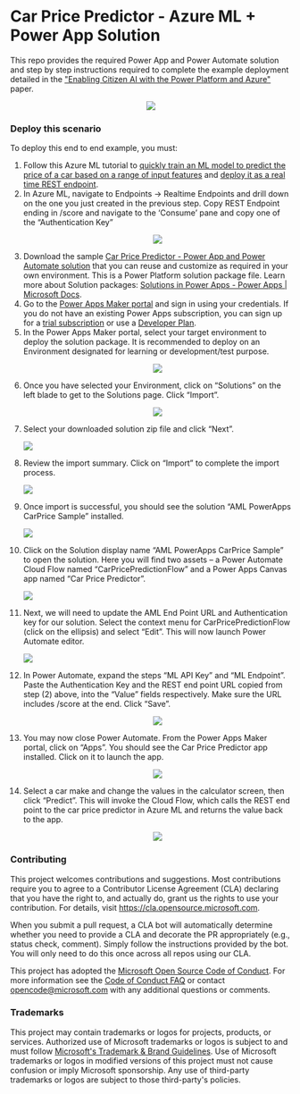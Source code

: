 # Car Price Predictor - Azure ML + Power App Solution

This repo provides the required Power App and Power Automate solution and step by step instructions required to complete the example deployment detailed in the ["Enabling Citizen AI with the Power Platform and Azure"](https://github.com/Azure/carprice-aml-powerapp/blob/main/V3%20DRAFT%20POWER%20APPS%20%2B%20AML%20Architecture.pdf) paper.

<p align ="center"><img src="/Images/1.CarPriceAppFrontEnd.png">

### Deploy this scenario

To deploy this end to end example, you must:

1. Follow this Azure ML tutorial to [quickly train an ML model to predict the price of a car based on a range of input features](https://docs.microsoft.com/en-us/azure/machine-learning/tutorial-designer-automobile-price-train-score) and [deploy it as a real time REST endpoint](https://docs.microsoft.com/en-us/azure/machine-learning/tutorial-designer-automobile-price-deploy).
2. In Azure ML, navigate to Endpoints -> Realtime Endpoints and drill down on the one you just created in the previous step. Copy REST Endpoint ending in /score and navigate to the ‘Consume’ pane and copy one of the “Authentication Key”<p align ="center"><img src="/Images/2.AMLEndpoint.png">
3. Download the sample [Car Price Predictor - Power App and Power Automate solution](https://github.com/Azure/carprice-aml-powerapp/tree/main/CarPricePredictor%20Solution) that you can reuse and customize as required in your own environment. This is a Power Platform solution package file. Learn more about Solution packages: [Solutions in Power Apps - Power Apps | Microsoft Docs](https://docs.microsoft.com/en-us/powerapps/maker/data-platform/solutions-overview).
4. Go to the [Power Apps Maker portal](https://make.powerapps.com) and sign in using your credentials. If you do not have an existing Power Apps subscription, you can sign up for a [trial subscription](https://make.powerapps.com/signup?redirect=marketing&utm_source=PAMarketing&utm_medium=body&utm_campaign=getstartedfree&email=) or use a [Developer Plan](https://powerapps.microsoft.com/en-us/developerplan/).
5. In the Power Apps Maker portal, select your target environment to deploy the solution package. It is recommended to deploy on an Environment designated for learning or development/test purpose.<p align ="center"><img src="/Images/3.PowerAppMakerPortal.png">
6. Once you have selected your Environment, click on “Solutions” on the left blade to get to the Solutions page. Click “Import”.<p align ="center"><img src="/Images/4.PowerAPPSolutionPane.png">
7. Select your downloaded solution zip file and click “Next”.<p align ="cemter"><img src="/Images/5.PowerAppImportSolution.png">
8. Review the import summary. Click on “Import” to complete the import process.<p align ="cemter"><img src="/Images/6.PowerAppImportSummary.png">
9. Once import is successful, you should see the solution “AML PowerApps CarPrice Sample” installed.<p align ="cemter"><img src="/Images/7.PowerAppImportSuccessful.png">
10. Click on the Solution display name “AML PowerApps CarPrice Sample” to open the solution. Here you will find two assets – a Power Automate Cloud Flow named “CarPricePredictionFlow” and a Power Apps Canvas app named “Car Price Predictor”.<p align ="cemter"><img src="/Images/8.PowerAppSolutionsList.png">
11. Next, we will need to update the AML End Point URL and Authentication key for our solution. Select the context menu for CarPricePredictionFlow (click on the ellipsis) and select “Edit”. This will now launch Power Automate editor.<p align ="cemter"><img src="/Images/9.PowerAppSelectSolution.png">
12. In Power Automate, expand the steps “ML API Key” and “ML Endpoint”. Paste the Authentication Key and the REST end point URL copied from step (2) above, into the “Value” fields respectively. Make sure the URL includes /score at the end. Click “Save”.<p align ="center"><img src="/Images/10.PowerAppUpdateEndpoint.png">
13. You may now close Power Automate. From the Power Apps Maker portal, click on “Apps”. You should see the Car Price Predictor app installed. Click on it to launch the app.<p align ="center"><img src="/Images/11.PowerAppInstallVerification.png">
14. Select a car make and change the values in the calculator screen, then click “Predict”. This will invoke the Cloud Flow, which calls the REST end point to the car price predictor in Azure ML and returns the value back to the app.<p align ="center"><img src="/Images/12.PowerAppsHitPredict.png">

### Contributing

This project welcomes contributions and suggestions.  Most contributions require you to agree to a
Contributor License Agreement (CLA) declaring that you have the right to, and actually do, grant us
the rights to use your contribution. For details, visit https://cla.opensource.microsoft.com.

When you submit a pull request, a CLA bot will automatically determine whether you need to provide
a CLA and decorate the PR appropriately (e.g., status check, comment). Simply follow the instructions
provided by the bot. You will only need to do this once across all repos using our CLA.

This project has adopted the [Microsoft Open Source Code of Conduct](https://opensource.microsoft.com/codeofconduct/).
For more information see the [Code of Conduct FAQ](https://opensource.microsoft.com/codeofconduct/faq/) or
contact [opencode@microsoft.com](mailto:opencode@microsoft.com) with any additional questions or comments.

### Trademarks

This project may contain trademarks or logos for projects, products, or services. Authorized use of Microsoft 
trademarks or logos is subject to and must follow 
[Microsoft's Trademark & Brand Guidelines](https://www.microsoft.com/en-us/legal/intellectualproperty/trademarks/usage/general).
Use of Microsoft trademarks or logos in modified versions of this project must not cause confusion or imply Microsoft sponsorship.
Any use of third-party trademarks or logos are subject to those third-party's policies.
